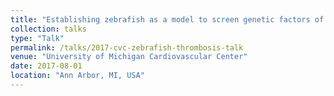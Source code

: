 ```yaml
---
title: "Establishing zebrafish as a model to screen genetic factors of hormone-induced thrombosis"
collection: talks
type: "Talk"
permalink: /talks/2017-cvc-zebrafish-thrombosis-talk
venue: "University of Michigan Cardiovascular Center"
date: 2017-08-01
location: "Ann Arbor, MI, USA"
---
```


<!-- This is a description of your talk, which is a markdown files that can be all markdown-ified like any other post. Yay markdown! -->
